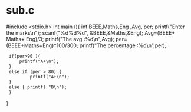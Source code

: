 # sub.c
#include <stdio.h>
int main (){
    int BEEE,Maths,Eng ,Avg, per;
    printf("Enter the marks\n");
    scanf("%d%d%d", &BEEE,&Maths,&Eng);
    Avg=(BEEE+ Maths+ Eng)/3;
    printf("The avg :%d\n",Avg);
    per=(BEEE+Maths+Eng)*100/300;
    printf("The percentage :%d\n",per);
     
     if(per>90 ){
         printf("A+\n");
     }
     else if (per > 80) {
             printf("A+\n");
     }
     else { printf( "B\n");
     }
}
